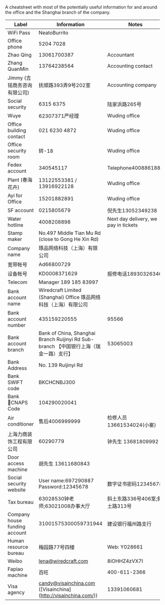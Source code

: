 A cheatsheet with most of the potentially useful information for and around the office and the Shanghai branch of the company. 

Label | Information | Notes
------ | ------ | ------
WiFi Pass | NeatoBurrito | 
Office phone | 5204 7028
Zhao Qing | 13061700387 | Accountant
Zhang QuanMin | 13764238564 | Accounting contact
Jimmy (吉铭商务咨询有限公司) | 抚顺路393弄9号202室 | Accounting company
Social security | 6315 6375| 陆家浜路265号
Wuye | 62307371严经理 | Wuding office
Office building contact | 021 6230 4872 | Wuding office
Office security room | 转-18 | Wuding office
Fedex account | 340545117 | Telephone4008861888
Plant (春海花卉) | 13122553381 / 13916922128 | Wuding office
Ayi for Office | 15201882891 | Wuding office
SF account | 0215805679 | 倪先生13052349238
Water hotline | 4008208898 | Next day delivery, we pay in tickets
Stamp maker | No.497 Middle Tian Mu Rd (close to Gong He Xin Rd) |
Company name | 琢品网络科技（上海）有限公司 | 
宽带帐号 | Ad66800729 | 
设备帐号 | KD0008371629 | 报修电话18930326346
Telecom | Manager 189 185 83997
Bank account name | Wiredcraft Limited (Shanghai) Office 琢品网络科技（上海）有限公司 | 
Bank account number | 435159220555 | 95566
Bank account branch | Bank of China, Shanghai Branch Ruijinyi Rd Sub-branch 【中国银行上海（瑞金一路）支行】 | 53065003
Bank Address | No. 139 Ruijinyi Rd
Bank SWIFT code | BKCHCNBJ300 |
Bank CNAPS Code | 104290020041 | 
Air conditioner | 售后4006999999 | 检修人员 13661534024(小崔)
上海力商装饰工程有限公司 | 60290779 | 钟先生 13681809992
Door access machine| 胡先生 13611680843
Social security website | User name:697290887 Password:12345678 |  数字证书密码12345678
Tax bureau | 63028530钟老师;63021008办事大厅| 斜土东路336号406室;斜土路313号
Company house funding account| 31001575300059731944| 建设银行福州路支行
Human resource bureau | 梅园路77号四楼 | Web: Y028661
Weibo | lena@wiredcraft.com | 8iOHHZ4zVX7I
Fapiao machine | 百旺 | 400-611-2366
Visa agency |candy@visainchina.com ([Visainchina] (http://visainchina.com/))|13391060681